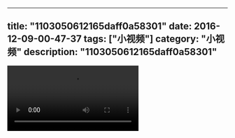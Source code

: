 
---
title: "1103050612165daff0a58301"
date: 2016-12-09-00-47-37
tags: ["小视频"]
category: "小视频"
description: "1103050612165daff0a58301"
---
<video src="http://ohtsqip0g.bkt.clouddn.com/1103050612165daff0a58301.mp4" controls="controls"></video>
